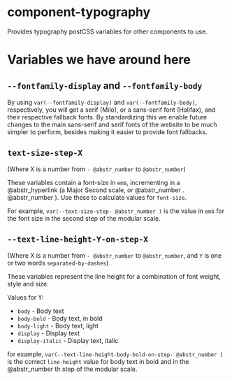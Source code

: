 # component-typography

Provides typography postCSS variables for other components to use.

# Variables we have around here

## `--fontfamily-display` and `--fontfamily-body`

By using `var(--fontfamily-display)` and `var(--fontfamily-body)`, respectively, you will get a serif (Milo), or a sans-serif font (Halifax), and their respective fallback fonts. By standardizing this we enable future changes to the main sans-serif and serif fonts of the website to be much simpler to perform, besides making it easier to provide font fallbacks.

## `text-size-step-X`

(Where X is a number from `- @abstr_number` to `@abstr_number`)

These variables contain a font-size in `em`s, incrementing in a @abstr_hyperlink (a Major Second scale, or @abstr_number . @abstr_number ). Use these to calculate values for `font-size`.

For example, `var(--text-size-step- @abstr_number )` is the value in `em`s for the font size in the second step of the modular scale.

## `--text-line-height-Y-on-step-X`

(Where X is a number from `- @abstr_number` to `@abstr_number`, and `Y` is one or two words `separated-by-dashes`)

These variables represent the line height for a combination of font weight, style and size.

Values for Y:

  * `body` \- Body text
  * `body-bold` \- Body text, in bold
  * `body-light` \- Body text, light
  * `display` \- Display text
  * `display-italic` \- Display text, italic



for example, `var(--text-line-height-body-bold-on-step- @abstr_number )` is the correct `line-height` value for body text in bold and in the @abstr_number th step of the modular scale.
